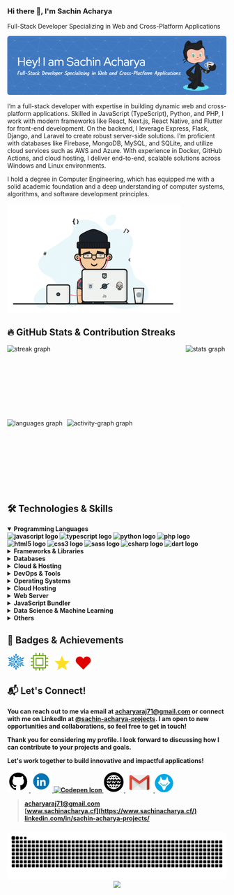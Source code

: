 ### Hi there 👋, I'm Sachin Acharya
Full-Stack Developer Specializing in Web and Cross-Platform Applications

![Full-Stack Developer Specializing in Web and Cross-Platform Applications](./images/github-header-image.png)

I’m a full-stack developer with expertise in building dynamic web and cross-platform applications. Skilled in JavaScript (TypeScript), Python, and PHP, I work with modern frameworks like React, Next.js, React Native, and Flutter for front-end development. On the backend, I leverage Express, Flask, Django, and Laravel to create robust server-side solutions. I’m proficient with databases like Firebase, MongoDB, MySQL, and SQLite, and utilize cloud services such as AWS and Azure. With experience in Docker, GitHub Actions, and cloud hosting, I deliver end-to-end, scalable solutions across Windows and Linux environments.

I hold a degree in Computer Engineering, which has equipped me with a solid academic foundation and a deep understanding of computer systems, algorithms, and software development principles.

<img src="./images/140866485-8fb1c876-9a8f-4d6a-98dc-08c4981eaf70.gif" alt="Programmer Image" height="250" />

## 🔥 GitHub Stats & Contribution Streaks

<div align="left" style="display: flex; flex-wrap: wrap; gap: 10px;">
    <img src="https://streak-stats.demolab.com?user=sachin-acharya-projects&locale=en&mode=weekly&theme=dracula&hide_border=false&border_radius=5&date_format=M%20j%5B,%20Y%5D&card_width=500" height="160" width="400" alt="streak graph"  />
    <img src="https://github-readme-stats.vercel.app/api?username=sachin-acharya-projects&hide_title=false&hide_rank=false&show_icons=true&include_all_commits=false&count_private=true&disable_animations=false&theme=dracula&locale=en&hide_border=false&card_width=490" height="160" alt="stats graph"  />
    <img src="https://github-readme-stats.vercel.app/api/top-langs?username=sachin-acharya-projects&locale=en&hide_title=false&layout=compact&card_width=480&langs_count=7&theme=dracula&hide_border=false" height="160" alt="languages graph"  />
    <img src="https://github-readme-activity-graph.vercel.app/graph?username=sachin-acharya-projects&custom_title=My%20Activity&area=true&theme=nord" height="160" alt="activity-graph graph"  />
    <!-- <img src="https://github-profile-trophy.vercel.app?username=sachin-acharya-projects&theme=dracula&column=6&row=2&margin-w=10&margin-h=10&no-bg=false&no-frame=false" height="160" alt="trophy graph"  /> -->
</div>

## 🛠️ Technologies & Skills

<details open="true">
    <summary>
        <strong>Programming Languages<strong>
    </summary>

<div>
<img src="https://cdn.jsdelivr.net/gh/devicons/devicon/icons/javascript/javascript-original.svg" height="30" alt="javascript logo"  />
<img src="https://cdn.jsdelivr.net/gh/devicons/devicon/icons/typescript/typescript-original.svg" height="30" alt="typescript logo"  />
<img src="https://cdn.jsdelivr.net/gh/devicons/devicon/icons/python/python-original.svg" height="30" alt="python logo"  />
<img src="https://cdn.jsdelivr.net/gh/devicons/devicon/icons/php/php-original.svg" height="30" alt="php logo"  />
<img src="https://cdn.jsdelivr.net/gh/devicons/devicon/icons/html5/html5-original.svg" height="30" alt="html5 logo"  />
<img src="https://cdn.jsdelivr.net/gh/devicons/devicon/icons/css3/css3-original.svg" height="30" alt="css3 logo"  />
<img src="https://cdn.jsdelivr.net/gh/devicons/devicon/icons/sass/sass-original.svg" height="30" alt="sass logo"  />
<img src="https://cdn.jsdelivr.net/gh/devicons/devicon/icons/csharp/csharp-original.svg" height="30" alt="csharp logo"  />
<img src="https://cdn.jsdelivr.net/gh/devicons/devicon/icons/dart/dart-original.svg" height="30" alt="dart logo"  />
</div>
</details>

<details>
    <summary><strong>Frameworks & Libraries</strong></summary>

<div>
<!-- JavaScript Frameworks/Libraries -->
<img src="https://cdn.jsdelivr.net/gh/devicons/devicon/icons/react/react-original.svg" height="30" alt="react logo"  />
<img src="https://cdn.jsdelivr.net/gh/devicons/devicon/icons/nextjs/nextjs-original.svg" height="30" alt="nextjs logo"  />
<img src="https://cdn.jsdelivr.net/gh/devicons/devicon/icons/electron/electron-original.svg" height="30" alt="electron logo"  />
<!-- Backend Server -->
<img src="https://cdn.jsdelivr.net/gh/devicons/devicon/icons/express/express-original.svg" height="30" alt="express logo"  />
<!--TODO Hono.js -->
<img src="https://cdn.jsdelivr.net/gh/devicons/devicon/icons/laravel/laravel-original.svg" height="30" alt="laravel logo"  />
<img src="https://cdn.jsdelivr.net/gh/devicons/devicon/icons/flask/flask-original.svg" height="30" alt="flask logo"  />
<img src="https://cdn.jsdelivr.net/gh/devicons/devicon/icons/django/django-plain.svg" height="30" alt="django logo"  />
<!-- Cross-platform Stack -->
<img src="https://cdn.jsdelivr.net/gh/devicons/devicon/icons/react/react-original.svg" height="30" alt="react logo"  />
<img src="https://cdn.jsdelivr.net/gh/devicons/devicon/icons/flutter/flutter-original.svg" height="30" alt="flutter logo"  />
<!-- CSS Framework/Libraries -->
<img src="https://cdn.jsdelivr.net/gh/devicons/devicon/icons/tailwindcss/tailwindcss-original-wordmark.svg" height="30" alt="tailwindcss logo"  />
<img src="https://cdn.jsdelivr.net/gh/devicons/devicon/icons/bootstrap/bootstrap-original.svg" height="30" alt="bootstrap logo"  />
<img src="https://cdn.jsdelivr.net/gh/devicons/devicon/icons/jquery/jquery-original.svg" height="30" alt="jquery logo"  />
<!--  -->
<img src="https://cdn.jsdelivr.net/gh/devicons/devicon/icons/dotnetcore/dotnetcore-original.svg" height="30" alt="dotnetcore logo"  />
<!-- JavaScript Frontend Libraries -->
<img src="https://cdn.jsdelivr.net/gh/devicons/devicon/icons/threejs/threejs-original.svg" height="30" alt="threejs logo"  />
</div>
</details>

<details>
<summary>
    <strong>Databases</strong>
</summary>

<div>
<img src="https://cdn.jsdelivr.net/gh/devicons/devicon/icons/firebase/firebase-plain.svg" height="30" alt="firebase logo"  />
<img src="https://cdn.jsdelivr.net/gh/devicons/devicon/icons/mongodb/mongodb-original.svg" height="30" alt="mongodb logo"  />
<img src="https://cdn.jsdelivr.net/gh/devicons/devicon/icons/mysql/mysql-original.svg" height="30" alt="mysql logo"  />
<img src="https://cdn.jsdelivr.net/gh/devicons/devicon/icons/postgresql/postgresql-original.svg" height="30" alt="postgresql logo"  />
<img src="https://cdn.jsdelivr.net/gh/devicons/devicon/icons/sqlalchemy/sqlalchemy-original.svg" height="30" alt="sqlalchemy logo"  />
<img src="https://cdn.jsdelivr.net/gh/devicons/devicon@latest/icons/sqlite/sqlite-original.svg" height="30" alt="redis logo"  />
<img src="https://cdn.jsdelivr.net/gh/devicons/devicon/icons/redis/redis-original.svg" height="30" alt="redis logo"  />
</div>
</details>

<details>
<summary>
    <strong>Cloud & Hosting</strong>
</summary>

<div>
<img src="https://cdn.jsdelivr.net/gh/devicons/devicon@latest/icons/amazonwebservices/amazonwebservices-original-wordmark.svg" height="30" />
<img src="https://cdn.jsdelivr.net/gh/devicons/devicon/icons/azure/azure-original.svg" height="30" alt="azure logo"  />
</div>
</details>

<details>
<summary>
    <strong>DevOps & Tools</strong>
</summary>

<div>
<img src="https://cdn.jsdelivr.net/gh/devicons/devicon/icons/docker/docker-original.svg" height="30" alt="docker logo"  />
<img src="https://cdn.jsdelivr.net/gh/devicons/devicon/icons/git/git-original.svg" height="30" alt="git logo"  />
<img src="https://cdn.jsdelivr.net/gh/devicons/devicon/icons/tortoisegit/tortoisegit-original.svg" height="30" alt="tortoisegit logo"  />
<img src="https://cdn.jsdelivr.net/gh/devicons/devicon/icons/docker/docker-original.svg" height="30" alt="docker logo"  />
<img src="https://cdn.jsdelivr.net/gh/devicons/devicon/icons/github/github-original.svg" height="30" alt="github logo"  />
<img src="https://cdn.jsdelivr.net/gh/devicons/devicon/icons/googlecloud/googlecloud-original.svg" height="30" alt="googlecloud logo"  />
<img src="https://cdn.jsdelivr.net/gh/devicons/devicon/icons/ssh/ssh-original.svg" height="30" alt="ssh logo"  />
<img src="https://cdn.jsdelivr.net/gh/devicons/devicon/icons/bash/bash-original.svg" height="30" alt="bash logo"  />
<img src="https://cdn.jsdelivr.net/gh/devicons/devicon/icons/filezilla/filezilla-plain.svg" height="30" alt="filezilla logo"  />
<img src="https://cdn.jsdelivr.net/gh/devicons/devicon/icons/kubernetes/kubernetes-plain.svg" height="30" alt="kubernetes logo"  />
<img src="https://cdn.jsdelivr.net/gh/devicons/devicon/icons/putty/putty-original.svg" height="30" alt="putty logo"  /></div>
</details>

<details>
<summary>
    <strong>Operating Systems</strong>
</summary>

<div>
<img src="https://cdn.jsdelivr.net/gh/devicons/devicon/icons/windows8/windows8-original.svg" height="30" alt="windows8 logo"  />
<img src="https://cdn.jsdelivr.net/gh/devicons/devicon/icons/linux/linux-original.svg" height="30" alt="linux logo"  />
<img src="https://cdn.jsdelivr.net/gh/devicons/devicon/icons/ubuntu/ubuntu-plain.svg" height="30" alt="ubuntu logo"  />
<img src="https://cdn.jsdelivr.net/gh/devicons/devicon/icons/debian/debian-original.svg" height="30" alt="debian logo"  /></div>
</details>

<details>
<summary>
    <strong>Cloud Hosting</strong>
</summary>

<div>
<img src="https://cdn.jsdelivr.net/gh/devicons/devicon/icons/digitalocean/digitalocean-original.svg" height="30" alt="digitalocean logo"  />
</div>
</details>

<details>
<summary>
    <strong>Web Server</strong>
</summary>

<div>
<img src="https://cdn.jsdelivr.net/gh/devicons/devicon/icons/nginx/nginx-original.svg" height="30" alt="nginx logo"  />
<img src="https://cdn.jsdelivr.net/gh/devicons/devicon/icons/apache/apache-original.svg" height="30" alt="apache logo"  />
<img src="https://cdn.jsdelivr.net/gh/devicons/devicon/icons/tomcat/tomcat-original.svg" height="30" alt="tomcat logo"  /></div>
</details>

<details>
<summary>
    <strong>JavaScript Bundler</strong>
</summary>

<div>
<img src="https://cdn.jsdelivr.net/gh/devicons/devicon/icons/babel/babel-original.svg" height="30" alt="babel logo"  />
<img src="https://cdn.jsdelivr.net/gh/devicons/devicon/icons/webpack/webpack-original.svg" height="30" alt="webpack logo"  /></div>
</details>

<details>
<summary>
    <strong>Data Science & Machine Learning</strong>
</summary>

<div>
<img src="https://cdn.jsdelivr.net/gh/devicons/devicon/icons/numpy/numpy-original.svg" height="30" alt="numpy logo"  />
<img src="https://cdn.jsdelivr.net/gh/devicons/devicon/icons/opencv/opencv-original.svg" height="30" alt="opencv logo"  />
<img src="https://cdn.jsdelivr.net/gh/devicons/devicon/icons/pandas/pandas-original.svg" height="30" alt="pandas logo"  />
<img src="https://cdn.jsdelivr.net/gh/devicons/devicon/icons/fastapi/fastapi-original.svg" height="30" alt="fastapi logo"  />
<img src="https://cdn.jsdelivr.net/gh/devicons/devicon/icons/pytest/pytest-original.svg" height="30" alt="pytest logo"  />
<img src="https://cdn.jsdelivr.net/gh/devicons/devicon/icons/pytorch/pytorch-original.svg" height="30" alt="pytorch logo"  />
<img src="https://cdn.jsdelivr.net/gh/devicons/devicon/icons/qt/qt-original.svg" height="30" alt="qt logo"  />
<img src="https://cdn.jsdelivr.net/gh/devicons/devicon/icons/tensorflow/tensorflow-original.svg" height="30" alt="tensorflow logo"  /></div>
</details>

<details>
<summary>
    <strong>Others</strong>
</summary>

<div>
<img src="https://cdn.jsdelivr.net/gh/devicons/devicon/icons/jupyter/jupyter-original.svg" height="30" alt="jupyter logo"  />
<img src="https://cdn.jsdelivr.net/gh/devicons/devicon/icons/figma/figma-original.svg" height="30" alt="figma logo"  />
<img src="https://cdn.jsdelivr.net/gh/devicons/devicon/icons/arduino/arduino-original.svg" height="30" alt="arduino logo"  />
<img src="https://cdn.jsdelivr.net/gh/devicons/devicon/icons/eslint/eslint-original.svg" height="30" alt="eslint logo"  />
<img src="https://cdn.jsdelivr.net/gh/devicons/devicon/icons/raspberrypi/raspberrypi-original.svg" height="30" alt="raspberrypi logo"  />
<img src="https://cdn.jsdelivr.net/gh/devicons/devicon/icons/redux/redux-original.svg" height="30" alt="redux logo"  />
<img src="https://cdn.jsdelivr.net/gh/devicons/devicon/icons/socketio/socketio-original.svg" height="30" alt="socketio logo"  />
<img src="https://cdn.jsdelivr.net/gh/devicons/devicon/icons/markdown/markdown-original.svg" height="30" alt="markdown logo"  />
<img src="https://cdn.jsdelivr.net/gh/devicons/devicon/icons/materialui/materialui-original.svg" height="30" alt="materialui logo"  /></div>
</details>


## 🏅 Badges & Achievements

<!-- TODO Add More Badges -->
<div>
    <a href='https://archiveprogram.github.com/'><img src='https://raw.githubusercontent.com/acervenky/animated-github-badges/master/assets/acbadge.gif' width='40' height='40'></a> <a href='https://docs.github.com/en/developers'><img src='https://raw.githubusercontent.com/acervenky/animated-github-badges/master/assets/devbadge.gif' width='40' height='40'></a> <a href='https://stars.github.com/'><img src='https://raw.githubusercontent.com/acervenky/animated-github-badges/master/assets/starbadge.gif' width='35' height='35'></a> <a href='https://docs.github.com/en/github/supporting-the-open-source-community-with-github-sponsors'><img src='https://raw.githubusercontent.com/acervenky/animated-github-badges/master/assets/sponsorbadge.gif' width='35' height='35'></a>
</div>

## 📬 Let's Connect!

You can reach out to me via email at [acharyaraj71@gmail.com](mailto:acharyaraj71@gmail.com) or connect with me on LinkedIn at [@sachin-acharya-projects](https://www.linkedin.com/in/sachin-acharya-projects/). I am open to new opportunities and collaborations, so feel free to get in touch!

Thank you for considering my profile. I look forward to discussing how I can contribute to your projects and goals.

Let's work together to build innovative and impactful applications!

<!-- TODO Changes to Better Images -->
<a href="https://github.com/sachin-acharya-projects">
    <img width="50" height="50" src="./images/github.gif" alt="GitHub Icon" />
</a>
<a href="https://www.linkedin.com/in/sachin-acharya-projects/">
    <img width="50" height="50" src="./images/linkedin.gif" alt="LinkedIn Icon" />
</a>
<a href="https://codepen.io/sachin-acharya-projects">
    <img width="45" height="45" src="https://cdn.jsdelivr.net/npm/simple-icons@3.0.1/icons/codepen.svg" alt="Codepen Icon" />
</a>
<a href="https://www.sachinacharya.cf/">
    <img width="47" height="47" src="./images/web.png" alt="Web Icon" />
</a>
<a href="mailto:acharyaraj71@gmail.com">
    <img height="45" src="./images/email.png" alt="Gmail Icon" />
</a>
<a href="#tryhackme">
    <img style="border-radius: 9999px" width="42" height="42" src="./images/tryhackme.jpeg" alt="TryHackMe Icon" />
</a>

> [acharyaraj71@gmail.com](mailto:acharyaraj71@gmail.com)  
> [www.sachinacharya.cf](https://www.sachinacharya.cf/)  
> [linkedin.com/in/sachin-acharya-projects/](https://www.linkedin.com/in/sachin-acharya-projects/)

###

<img src="https://raw.githubusercontent.com/sachin-acharya-projects/sachin-acharya-projects/output/snake.svg" alt="Snake animation" />
<div align="center">
  <img src="https://profile-counter.glitch.me/sachin-acharya-projects/count.svg?"  />
</div>

###
